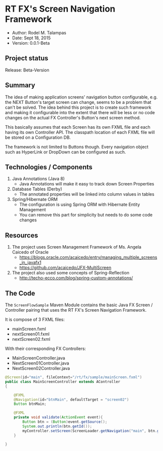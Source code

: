 RT FX's Screen Navigation Framework
===================================
- Author: Rodel M. Talampas
- Date: Sept 18, 2015
- Version: 0.0.1-Beta

Project status
-----------------
Release: Beta-Version

Summary
-----------------
The idea of making application screens' navigation button configurable, e.g. the NEXT Button's target screen can change, seems to be a problem that can't be solved. The idea behind this project is to create such framework and making it configurable into the extent that there will be less or no code changes on the actual FX Controller's Button's next screen method.

This basically assumes that each Screen has its own FXML file and each having its own Controller API. The classpath location of each FXML file will be stored on a Configuration DB.

The framework is not limited to Buttons though. Every navigation object such as HyperLink or DropDown can be configured as such. 

Technologies / Components
-------------------------
1. Java Annotations (Java 8)
	- Java Annotations will make it easy to track down Screen Properties
2. Database Tables (Derby)
	- The annotated properties will be linked into column values in tables
3. Spring/Hibernate ORM
	- The configuration is using Spring ORM with Hibernate Entity Management
	- You can remove this part for simplicity but needs to do some code changes

	
Resources
---------
1. The project uses Screen Management Framework of Ms. Angela Caicedo of Oracle 
	- https://blogs.oracle.com/acaicedo/entry/managing_multiple_screens_in_javafx1
	- https://github.com/acaicedo/JFX-MultiScreen
2. The project also used some concepts of Spring-Reflection
	- http://techo-ecco.com/blog/spring-custom-annotations/
		
The Code
---------
The `ScreenFlowSample` Maven Module contains the basic Java FX Screen / Controller pairing that uses the RT FX's Screen Navigation Framework. 

It is compose of 3 FXML files:
- mainScreen.fxml
- nextScreen01.fxml
- nextScreen02.fxml

With their corresponding FX Controllers:
- MainScreenController.java
- NextScreen01Controller.java
- NextScreen02Controller.java


```java
@Screen(id="main", fileContext="/rt/fx/sample/mainScreen.fxml")
public class MainScreenController extends AController
{

	@FXML
	@Navigation(id="btnMain", defaultTarget = "screen02")
	Button btnMain;

	@FXML
	private void validate(ActionEvent event){
		Button btn = (Button)event.getSource();
		System.out.println(btn.getId());
		myController.setScreen(ScreenLoader.getNavigation("main", btn.getId()));
	}

}














